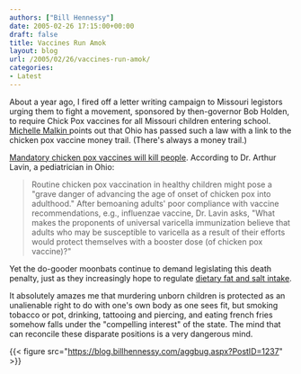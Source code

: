 ```yaml
---
authors: ["Bill Hennessy"]
date: 2005-02-26 17:15:00+00:00
draft: false
title: Vaccines Run Amok
layout: blog
url: /2005/02/26/vaccines-run-amok/
categories:
- Latest
---
```


About a year ago, I fired off a letter writing campaign to Missouri legistors urging them to fight a movement, sponsored by then-governor Bob Holden, to require Chick Pox vaccines for all Missouri children entering school. [Michelle Malkin ](https://michellemalkin.com/archives/001605.htm)points out that Ohio has passed such a law with a link to the chicken pox vaccine money trail. (There's always a money trail.)




[Mandatory chicken pox vaccines will kill people](https://www.all.org/activism/pox01.htm). According to Dr. Arthur Lavin, a pediatrician in Ohio:




> 

> 
> Routine chicken pox vaccination in healthy children might pose a "grave danger of advancing the age of onset of chicken pox into adulthood." After bemoaning adults' poor compliance with vaccine recommendations, e.g., influenzae vaccine, Dr. Lavin asks, "What makes the proponents of universal varicella immunization believe that adults who may be susceptible to varicella as a result of their efforts would protect themselves with a booster dose (of chicken pox vaccine)?"
> 
> 




Yet the do-gooder moonbats continue to demand legislating this death penalty, just as they increasingly hope to regulate [dietary fat and salt intake](https://blog.billhennessy.com/blogs/hennessys_view/archive/2005/02/24/1230.aspx).




It absolutely amazes me that murdering unborn children is protected as an unalienable right to do with one's own body as one sees fit, but smoking tobacco or pot, drinking, tattooing and piercing, and eating french fries somehow falls under the "compelling interest" of the state. The mind that can reconcile these disparate positions is a very dangerous mind. 

{{< figure src="https://blog.billhennessy.com/aggbug.aspx?PostID=1237" >}}


